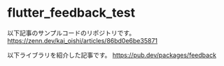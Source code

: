 # flutter_feedback_test

以下記事のサンプルコードのリポジトリです。
https://zenn.dev/kai_oishi/articles/86bd0e6be35871

以下ライブラリを紹介した記事です。
https://pub.dev/packages/feedback
